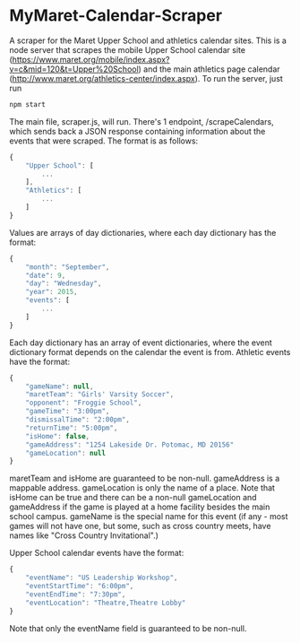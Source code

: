 # MyMaret-Calendar-Scraper
A scraper for the Maret Upper School and athletics calendar sites.  This is a node server 
that scrapes the mobile Upper School calendar site (https://www.maret.org/mobile/index.aspx?v=c&mid=120&t=Upper%20School) 
and the main athletics page calendar (http://www.maret.org/athletics-center/index.aspx).  To run the server, just run

```javascript
npm start
```

The main file, scraper.js, will run.  There's 1 endpoint, /scrapeCalendars, which sends back a JSON response
containing information about the events that were scraped.  The format is as follows:

```javascript
{
    "Upper School": [
        ...
    ],
    "Athletics": [
        ...
    ]
}
```

Values are arrays of day dictionaries, where each day dictionary has the format:

```javascript
{
    "month": "September",
    "date": 9,
    "day": "Wednesday",
    "year": 2015,
    "events": [
        ...
    ]
}
```

Each day dictionary has an array of event dictionaries, where the event dictionary format
depends on the calendar the event is from.  Athletic events have the format:

```javascript
{
    "gameName": null,
    "maretTeam": "Girls' Varsity Soccer",
    "opponent": "Froggie School",
    "gameTime": "3:00pm",
    "dismissalTime": "2:00pm",
    "returnTime": "5:00pm",
    "isHome": false,
    "gameAddress": "1254 Lakeside Dr. Potomac, MD 20156"
    "gameLocation": null
}
```

maretTeam and isHome are guaranteed to be non-null.  gameAddress is a mappable address.
gameLocation is only the name of a place.  Note that isHome can be 
true and there can be a non-null gameLocation and gameAddress if the game is 
played at a home facility besides the main school campus.  gameName is the special 
name for this event (if any - most games will not have one, but some, such as 
cross country meets, have names like "Cross Country Invitational".)

Upper School calendar events have the format:

```javascript
{
    "eventName": "US Leadership Workshop",
    "eventStartTime": "6:00pm",
    "eventEndTime": "7:30pm",
    "eventLocation": "Theatre,Theatre Lobby"
}
```

Note that only the eventName field is guaranteed to be non-null.
